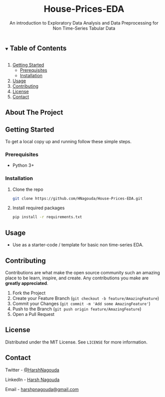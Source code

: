 <!-- PROJECT LOGO XYZ-->
<br />
<p align="center">
  <a href="https://github.com/HNagouda/House-Prices-EDA">
  </a>

  <h1 align="center">House-Prices-EDA</h3>

  <p align="center">
    An introduction to Exploratory Data Analysis and Data Preprocessing for Non Time-Series Tabular Data
  </p>
</p>



<!-- TABLE OF CONTENTS -->
<details open="open">
  <summary><h2 style="display: inline-block">Table of Contents</h2></summary>
  <ol>
    <li>
      <a href="#getting-started">Getting Started</a>
      <ul>
        <li><a href="#prerequisites">Prerequisites</a></li>
        <li><a href="#installation">Installation</a></li>
      </ul>
    </li>
    <li><a href="#usage">Usage</a></li>
    <li><a href="#contributing">Contributing</a></li>
    <li><a href="#license">License</a></li>
    <li><a href="#contact">Contact</a></li>
  </ol>
</details>



<!-- ABOUT THE PROJECT -->
## About The Project

<!-- GETTING STARTED -->
## Getting Started

To get a local copy up and running follow these simple steps.

### Prerequisites

* Python 3+
 

### Installation

1. Clone the repo
   ```sh
   git clone https://github.com/HNagouda/House-Prices-EDA.git
   ```
2. Install required packages
   ```sh
   pip install -r requirements.txt
   ```



<!-- USAGE EXAMPLES -->
## Usage

* Use as a starter-code / template for basic non time-series EDA.
   
<!-- CONTRIBUTING -->
## Contributing

Contributions are what make the open source community such an amazing place to be learn, inspire, and create. Any contributions you make are **greatly appreciated**.

1. Fork the Project
2. Create your Feature Branch (`git checkout -b feature/AmazingFeature`)
3. Commit your Changes (`git commit -m 'Add some AmazingFeature'`)
4. Push to the Branch (`git push origin feature/AmazingFeature`)
5. Open a Pull Request



<!-- LICENSE -->
## License

Distributed under the MIT License. See `LICENSE` for more information.



<!-- CONTACT -->
## Contact

Twitter - [@HarshNagouda](https://twitter.com/@HarshNagouda) 

LinkedIn - [Harsh Nagouda](https://www.linkedin.com/in/harsh-nagouda-5732b11a6/)

Email - harshpnagouda@gmail.com
    
<!-- MARKDOWN LINKS & IMAGES -->
<!-- https://www.markdownguide.org/basic-syntax/#reference-style-links -->
[contributors-shield]: https://img.shields.io/github/contributors/HNagouda/repo.svg?style=for-the-badge
[contributors-url]: https://github.com/HNagouda/House-Prices-EDA/graphs/contributors
[forks-shield]: https://img.shields.io/github/forks/HNagouda/repo.svg?style=for-the-badge
[forks-url]: https://github.com/HNagouda/House-Prices-EDA/network/members
[stars-shield]: https://img.shields.io/github/stars/HNagouda/repo.svg?style=for-the-badge
[stars-url]: https://github.com/HNagouda/House-Prices-EDA/stargazers
[issues-shield]: https://img.shields.io/github/issues/HNagouda/repo.svg?style=for-the-badge
[issues-url]: https://github.com/HNagouda/House-Prices-EDA/issues
[license-shield]: https://img.shields.io/github/license/HNagouda/repo.svg?style=for-the-badge
[license-url]: https://github.com/HNagouda/House-Prices-EDA/blob/master/LICENSE.txt
[linkedin-shield]: https://img.shields.io/badge/-LinkedIn-black.svg?style=for-the-badge&logo=linkedin&colorB=555
[linkedin-url]: https://linkedin.com/in/HNagouda
